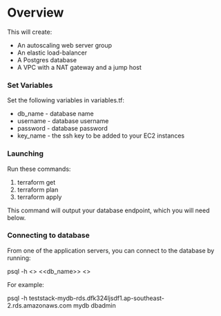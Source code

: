 # Overview

This will create:

 * An autoscaling web server group
 * An elastic load-balancer
 * A Postgres database
 * A VPC with a NAT gateway and a jump host

### Set Variables

Set the following variables in variables.tf:

 * db_name - database name
 * username - database username
 * password - database password
 * key_name - the ssh key to be added to your EC2 instances

### Launching

Run these commands:

1. terraform get
2. terraform plan
3. terraform apply

This command will output your database endpoint, which you will need below.

### Connecting to database

From one of the application servers, you can connect to the database by running:

psql -h <<endpointname>> <<db_name>> <<username>>

For example:

psql -h teststack-mydb-rds.dfk324ljsdf1.ap-southeast-2.rds.amazonaws.com mydb dbadmin
